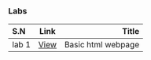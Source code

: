 

### Labs 
| S.N      |  Link |  Title |
| :---        |    :----:   |          ---: |
| lab 1      | [View](Lab%201/README.md)|   Basic html webpage   |  


